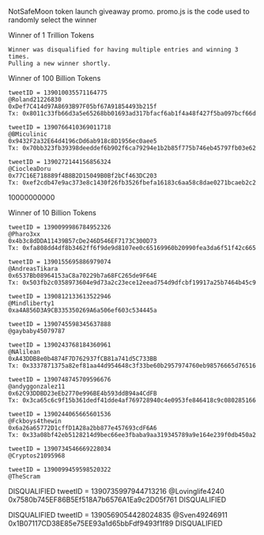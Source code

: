 NotSafeMoon token launch giveaway promo.
promo.js is the code used to randomly select the winner

Winner of 1 Trillion Tokens

    Winner was disqualified for having multiple entries and winning 3 times.
    Pulling a new winner shortly.

Winner of 100 Billion Tokens

    tweetID = 139010035571164775
    @Roland21226830
    0xDef7C414d97A8693B97F05bf67A91854493b215f
    Tx: 0x8011c33fb66d3a5e65268bb01693ad317bfacf6ab1f4a48f427f5ba097bcf66d

    tweetID = 1390766410369011718
    @BMiculinic
    0x9432F2a32E64d4196cDd6ab918c8D1956ec0aee5
    Tx: 0x70bb323fb39398deeddef6b902f6ca79294e1b2b85f775b746eb45797fb03e62

    tweetID = 1390272144156856324
    @CiocleaDoru
    0x77C16E718889f4B8B2D15049B0Bf2bCf463DC203
    Tx: 0xef2cdb47e9ac373e8c1430f26fb3526fbefa16183c6aa58c8dae0271bcaeb2c2

10000000000

Winner of 10 Billion Tokens

    tweetID = 1390099986784952326
    @Pharo3xx
    0x4b3c8dDDA11439B57cDe246D546EF7173C300D73
    Tx: 0xfa808dd4df8b3462ff6f9de9d8107ee0c65169960b20990fea3da6f51f42c665
    
    tweetID = 1390155695886979074
    @AndreasTikara
    0x6537Bb08964153aC8a70229b7a68FC265de9F64E
    Tx: 0x503fb2c0358973604e9d73a2c23ece12eead754d9dfcbf19917a25b7464b45c9

    tweetID = 1390812133613522946
    @Mindliberty1
    0xa4A856D3A9CB335350269A6a506ef603c534445a

    tweetID = 1390745598345637888
    @gaybaby45079787

    tweetID = 1390243768184360961
    @NAlilean
    0xA43DDB8e0b4874F7D762937fCB81a741d5C733BB
    Tx: 0x3337871375a82ef81aa44d954648c3f33be60b2957974760eb98576665d76516 

    tweetID = 1390748745709596676
    @andyggonzalez11	
    0x62C93DDBD23eEb2770e996BE4b593ddB94a4CdFB
    Tx: 0x3ca65c6c9f15b361dedf41dde4af769728940c4e0953fe846418c9c080285166

    tweetID = 1390244065665601536
    @Fckboys4thewin
    0x6a26a65772D1cffD1A28a2bb877e457693cdF6A6
    Tx: 0x33a08bf42eb5128214d9bec66ee3fbaba9aa319345789a9e164e239f0db450a2

    tweetID = 1390734546669228034
    @Cryptos21095968

    tweetID = 1390099459598520322
    @TheScram



DISQUALIFIED
    tweetID = 1390735997944713216
    @Lovinglife4240
    0x7580b745EF86B5Ef518A7b6576A1Ea9c2D05f761
DISQUALIFIED

DISQUALIFIED
    tweetID = 1390569054428024835
    @Sven49246911
    0x1B07117CD38E85e75EE93a1d65bbFdf9493f1f89
DISQUALIFIED

